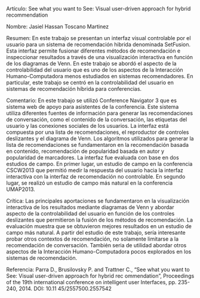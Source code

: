 Artículo: See what you want to See: Visual user-driven approach for hybrid recommendation

Nombre: Jasiel Hassan Toscano Martinez

Resumen: En este trabajo se presentan un interfaz visual controlable por el usuario para un sistema de recomendación hibrida denominada SetFusion. Esta interfaz permite fusionar diferentes métodos de recomendación e inspeccionar resultados a través de una visualización interactiva en función de los diagramas de Venn. En este trabajo se abordó el aspecto de la controlabilidad del usuario que es uno de los aspectos de la Interacción Humano-Computadora menos estudiados en sistemas recomendadores. En particular, este trabajo se centró en la controlabilidad del usuario en sistemas de recomendación híbrida para conferencias.

Comentario: En este trabajo se utilizó Conference Navigator 3 que es sistema web de apoyo para asistentes de la conferencia. Este sistema utiliza diferentes fuentes de información para generar las recomendaciones de conversación, como el contenido de la conversación, las etiquetas del usuario y las conexiones sociales de los usuarios. La interfaz está compuesta por una lista de recomendaciones, el reproductor de controles deslizantes y el diagrama de Venn. Los algoritmos utilizados para generar la lista de recomendaciones se fundamentaron en la recomendación basada en contenido, recomendación de popularidad basada en autor y popularidad de marcadores. La interfaz fue evaluada con base en dos estudios de campo. En primer lugar, un estudio de campo en la conferencia CSCW2013 que permitió medir la respuesta del usuario hacia la interfaz interactiva con la interfaz de recomendación no controlable. En segundo lugar, se realizó un estudio de campo más natural en la conferencia UMAP2013.

Crítica: Las principales aportaciones se fundamentaron en la visualización interactiva de los resultados mediante diagramas de Venn y abordar aspecto de la controlabilidad del usuario en función de los controles deslizantes que permitieron la fusión de los métodos de recomendación. La evaluación muestra que se obtuvieron mejores resultados en un estudio de campo más natural. A partir del estudio de este trabajo, sería interesante probar otros contextos de recomendación, no solamente limitarse a la recomendación de conversación. También seria de utilidad abordar otros aspectos de la Interacción Humano-Computadora pocos explorados en los sistemas de recomendación.

Referencia: Parra D., Brusilovsky P. and Trattner C., “See what you want to See: Visual user-driven approach for hybrid rec
ommendation”, Proceedings of the 19th international conference on intelligent user Interfaces, pp. 235-240, 2014. DOI: 10.11 45/2557500.2557542
